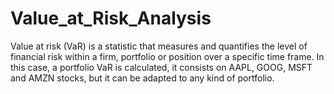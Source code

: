 # Value_at_Risk_Analysis
Value at risk (VaR) is a statistic that measures and quantifies the level of financial risk within a firm, portfolio or position over a specific time frame. In this case, a portfolio VaR is calculated, it consists on AAPL, GOOG, MSFT and AMZN stocks, but it can be adapted to any kind of portfolio.
